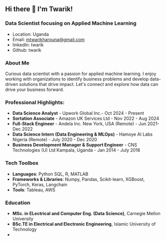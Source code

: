 ## Hi there 👋 I'm Twarik!

### Data Scientist focusing on Applied Machine Learning

- Location: Uganda
- Email: mtwarikharouna@gmail.com
- linkedIn: twarik
- Github: twarik

### About Me
Curious data scientist with a passion for applied machine learning. I enjoy working with organizations to identify business problems and develop data-driven  solutions that drive impact. Let's connect and explore how data can drive your business forward.

### Professional Highlights:

- **Data Science Analyst** - Upwork Global Inc.- Oct 2024 - Present
- **Sortation Associate** - Amazon UK Services Ltd - Nov 2022 - Aug 2024
- **Full-Stack Engineer** - Andela Inc. New York, USA (Remote) - Jun 2021- Dec 2022
- **Data Science Intern (Data Engineering & MLOps)** - Hamoye AI Labs Nigeria (Remote) - July 2020 - Dec 2020
- **Business Development Manager & Support Engineer** - CNS Technologies (U) Ltd Kampala, Uganda - Jan 2014 - July 2018

### Tech Toolbox
- **Languages**: Python SQL, R, MATLAB
- **Frameworks & Libraries**: Numpy, Pandas, Scikit-learn, XGBoost, PyTorch, Keras, Langchain
- **Tools**: Tableau, AWS

### Education
- **MSc. in ELectrical and Computer Eng. (Data Science)**, Carnegie Mellon University
- **BSc.TE in Electrical and Electronic Engineering**, Islamic University of Technology
- 
<!--
**twarik/twarik** is a ✨ _special_ ✨ repository because its `README.md` (this file) appears on your GitHub profile.

Here are some ideas to get you started:

- 🔭 I’m currently working on ...
- 🌱 I’m currently learning ...
- 👯 I’m looking to collaborate on ...
- 🤔 I’m looking for help with ...
- 💬 Ask me about ...
- 📫 How to reach me: ...
- 😄 Pronouns: ...
- ⚡ Fun fact: ...
-->
